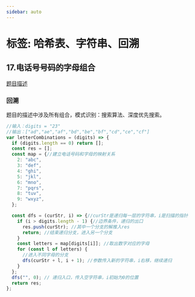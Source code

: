 ```yaml
---
sidebar: auto
---
```


# 标签: 哈希表、字符串、回溯

## 17.电话号号码的字母组合
[题目描述](https://leetcode.cn/problems/letter-combinations-of-a-phone-number/)

### 回溯

题目的描述中涉及所有组合，模式识别：搜索算法、深度优先搜索。

```js
//输入：digits = "23"
//输出：["ad","ae","af","bd","be","bf","cd","ce","cf"]
var letterCombinations = (digits) => {
  if (digits.length == 0) return [];
  const res = [];
  const map = {//建立电话号码和字母的映射关系
    2: "abc",
    3: "def",
    4: "ghi",
    5: "jkl",
    6: "mno",
    7: "pqrs",
    8: "tuv",
    9: "wxyz",
  };

  const dfs = (curStr, i) => {//curStr是递归每一层的字符串，i是扫描的指针
    if (i > digits.length - 1) {//边界条件，递归的出口
      res.push(curStr); //其中一个分支的解推入res
      return; //结束递归分支，进入另一个分支
    }
    const letters = map[digits[i]]; //取出数字对应的字母
    for (const l of letters) {
      //进入不同字母的分支
      dfs(curStr + l, i + 1); //参数传入新的字符串，i右移，继续递归
    }
  };
  dfs("", 0); // 递归入口，传入空字符串，i初始为0的位置
  return res;
};
```


